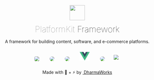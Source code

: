 <div align="center" style="margin-top:15%;">
    <img width="50" height="50"  src="https://www.platformkit.com/logos/icon-color.png"/>
    <h1 style="margin-bottom:15px;margin-top:10px; border:none;font-weight:100;"><span style="opacity:0.5;">PlatformKit</span> Framework</h1>

<quote>A framework for building content, software, and e-commerce platforms.</quote>

<img src="https://upload.wikimedia.org/wikipedia/commons/thumb/4/48/Markdown-mark.svg/416px-Markdown-mark.svg.png" style="background:#fff;border-radius:4px;margin:10px;max-height:33px;"/>

<img src="https://github.com/graphql/graphql-spec/blob/master/resources/GraphQL%20Logo.png?raw=true" style="margin:10px 10px 10px 20px;max-width:33px;padding:-10px;border-radius:33px;"/>

<img src="https://gridsome.org/logos/logo-circle-dark.svg" style="margin:10px 10px 10px 20px;max-width:33px;padding:-10px;border-radius:33px;"/>

<img src="https://raw.githubusercontent.com/github/explore/80688e429a7d4ef2fca1e82350fe8e3517d3494d/topics/vue/vue.png" style="margin:10px 10px 10px 20px;max-width:33px;padding:-10px;"/>

<img src="https://upload.wikimedia.org/wikipedia/commons/thumb/b/b2/Bootstrap_logo.svg/1200px-Bootstrap_logo.svg.png" style="margin:10px 10px 10px 20px;max-width:33px;padding:-10px;border-radius:33px;"/>

<img src="https://upload.wikimedia.org/wikipedia/commons/thumb/9/91/Jamstack_logo_%282017%29.svg/640px-Jamstack_logo_%282017%29.svg.png" style="margin: 10px;max-height: 33px;background: #fff;padding: 5px;border-radius: 4px;"/>
<br>

<span style="display:inline-block;">Made with 💖 + ⚡ by <a href="https://www.dharmaworks.com" target="_blank">&nbsp;DharmaWorks</a></span> 

</div>